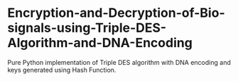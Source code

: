# Encryption-and-Decryption-of-Bio-signals-using-Triple-DES-Algorithm-and-DNA-Encoding
Pure Python implementation of Triple DES algorithm with DNA encoding and keys generated using Hash Function.
